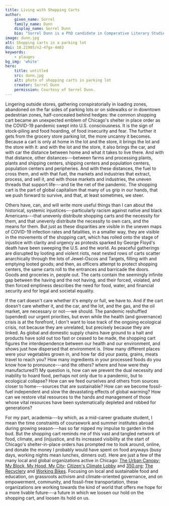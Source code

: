```yaml
---
title: Living with Shopping Carts
author:
    given_name: Sorrel
    family_name: Dunn
    display_name: Sorrel Dunn
    bio: "Sorrel Dunn is a PhD candidate in Comparative Literary Studies and German at Northwestern University. Her research focuses on color and color theory to examine human-environment relations in German and Austrian literature since 1800."
image: dunn.jpg
alt: Shopping carts in a parking lot
doi: 10.21985/n2-47gx-4m83
keywords:
    - plauges
bg_img: 'white'
hero:
    title: untitled
    src: dunn.jpg
    alt: photo of shopping carts in parking lot 
    creator: Sorrel Dunn
    permission: Courtesy of Sorrel Dunn.
---
```


Lingering outside stores, gathering conspiratorially in loading zones, abandoned on the far sides of parking lots or on sidewalks or in downtown pedestrian zones, half-concealed behind hedges: the common shopping cart became an unexpected emblem of Chicago's shelter in place order as the COVID-19 pandemic swept into U.S. consciousness. It is the sign of stock-piling and food hoarding, of food insecurity and fear. The further it gets from the grocery store parking lot, the more uncanny it becomes. Because a cart is only at home in the lot and the store, it brings the lot and the store with it: and with the lot and the store, it also brings the car, and with car the distance between home and what it takes to live there. And with that distance, other distances---between farms and processing plants, plants and shipping centers, shipping centers and population centers, population centers and peripheries. And with these distances, the fuel to cross them, and with that fuel, the markets and industries that extract, process, and sell it, and with those markets and industries, the uneven threads that support life---and tie the net of the pandemic. The shopping cart is the part of global capitalism that many of us grip in our hands, that we push forward to survive, and that, at least sometimes, we steer.

Others have, can, and will write more useful things than I can about the historical, systemic injustices---particularly racism against native and black Americans---that unevenly distribute shopping carts and the necessity for them, and that unevenly distribute the necessity to own cars, and the means for them. But just as these disparities are visible in the uneven maps of COVID-19 infection rates and fatalities, in a smaller way, they are visible in the movements of the shopping cart, which has rolled onto the stage of injustice with clarity and urgency as protests sparked by George Floyd's death have been sweeping the U.S. and the world. As peaceful gatherings are disrupted by looting and violent riots, neat nested rows of carts scatter anarchically through the lots of Jewel-Oscos and Targets, filling with and emptying looted goods; and then, as officers attempt to protect shopping centers, the same carts roll to the entrances and barricade the doors. Goods and groceries in, people out. The carts contain the seemingly infinite gap between the having and the not having, and their forced, violated, and then forced emptiness describes the need for food, water, and financial security and for legal and societal equality.

If the cart doesn't care whether it's empty or full, we have to. And if the cart doesn't care whether it, and the car, and the lot, and the gas, and the oil market, are necessary or not---we should. The pandemic reshuffled (upended) our urgent priorities, but even while the health (and governance) crisis is at the forefront, I don't want to lose track of the ongoing ecological crisis, not because they are unrelated, but precisely because they are linked. As global and domestic supply chains have ground to a halt and products have sold out too fast or ceased to be made, the shopping cart figures the interdependence between our health and our environment, and shows just how dispersed that environment is. (How many different places were your vegetables grown in, and how far did your pasta, grains, meats travel to reach you? How many ingredients in your processed foods do you know how to pronounce---and the others? where and how were they manufactured?) My question is, how can we prevent the dual necessity and inability to hoard food, perhaps not only due to a pandemic, but to ecological collapse? How can we feed ourselves and others from sources closer to home---sources that are sustainable? How can we become fossil-fuel independent and slow the devastating effects of global warming? How can we restore vital resources to the hands and management of those whose vital resources have been systematically depleted and robbed for generations?

For my part, academia---by which, as a mid-career graduate student, I mean the time constraints of coursework and summer institutes abroad during growing season---has so far nipped my impulse to garden in the bud. But the shopping cart reminds me of this vast and tangled network of food, climate, and (in)justice, and its increased visibility at the start of Chicago's shelter-in-place orders has prompted me to look around, online, and donate the money I probably would have spent on food anyways (busy days, working nights mean lunches, dinners out). Here are just a few of the many local and global organizations active in Chicago: [The Urban Canopy](http://www.theurbancanopy.org/home); [My Block, My Hood, My City](https://www.formyblock.org/); [Citizen's Climate Lobby](https://citizensclimatelobby.org/) and [350.org](https://350.org/); [The Recyclery](https://www.therecyclery.org/) and [Working Bikes](https://workingbikes.org/). Focusing on local and sustainable food and education, on grassroots activism and climate-oriented governance, and on empowerment, community, and fossil-free transportation, these organizations are working towards the kind of world that offers me hope for a more livable future---a future in which we loosen our hold on the shopping cart, and loosen its hold on us.

